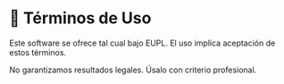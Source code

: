 # 📜 Términos de Uso

Este software se ofrece tal cual bajo EUPL. El uso implica aceptación de estos términos.

No garantizamos resultados legales. Úsalo con criterio profesional.
